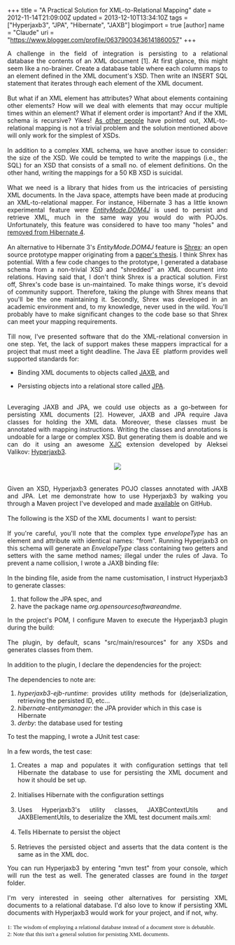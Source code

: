 +++
title = "A Practical Solution for XML-to-Relational Mapping"
date = 2012-11-14T21:09:00Z
updated = 2013-12-10T13:34:10Z
tags = ["Hyperjaxb3", "JPA", "Hibernate", "JAXB"]
blogimport = true
[author]
	name = "Claude"
	uri = "https://www.blogger.com/profile/06379003436141860057"
+++

<div style="text-align: justify;">A challenge in the field of integration is persisting&nbsp;to a relational database&nbsp;the contents of an XML document [1].&nbsp;At first glance, this might seem like a no-brainer. Create a database table where each column maps to an element defined in the XML document's XSD. Then write an INSERT SQL statement that iterates through each element of the XML document.&nbsp;</div><div style="text-align: justify;"><br /></div><div style="text-align: justify;">But what if an XML element has attributes? What about elements containing other elements? How will we deal with elements that may occur multiple times within an element? What if element order is important? And if the XML schema is&nbsp;recursive? Yikes!&nbsp;<a href="http://homepages.inf.ed.ac.uk/wenfei/qsx/reading/xmltosqlsurvey.pdf" target="_blank">As other people</a> have pointed out, XML-to-relational mapping is not a trivial problem and the solution mentioned above will&nbsp;only work for the simplest of XSDs.</div><div style="text-align: justify;"><br />In addition to a complex XML schema, we have another issue to consider: the size of the XSD. We could be tempted to write the mappings (i.e., the SQL) for an XSD that consists of a small no. of element definitions.&nbsp;On the other hand, writing the mappings for a 50 KB XSD is suicidal.<br /><br />What we need is a library that hides from us the&nbsp;intricacies&nbsp;of persisting XML documents.&nbsp;In the Java space, attempts have been made at producing an XML-to-relational mapper. For instance, Hibernate 3 has a little known experimental feature were <i><a href="http://docs.jboss.org/hibernate/orm/3.3/reference/en/html/xml.html" target="_blank">EntityMode.DOM4J</a></i> is used to&nbsp;persist and retrieve XML, much in the same way you would do with POJOs. Unfortunately, this feature was considered to have too many "holes" and <a href="https://hibernate.onjira.com/browse/HHH-6879" target="_blank">removed from Hibernate 4</a>.</div><div style="text-align: justify;"><br /></div><div style="text-align: justify;">An alternative to Hibernate 3's&nbsp;<i>EntityMode.DOM4J</i> feature&nbsp;is <a href="http://shrex.sourceforge.net/" target="_blank">Shrex</a>: an open source prototype mapper originating from a <a href="http://www.cs.utah.edu/~juliana/pub/shrex-widm2004.pdf" target="_blank">paper's thesis</a>. I think Shrex has potential. With a few code changes to the prototype, I generated a database schema from a non-trivial XSD and "shredded" an XML document into relations. Having said that, I don't think Shrex is a practical solution. First off, Shrex's&nbsp;code base is un-maintained. To make things worse, it's devoid of community support. Therefore, taking the plunge with Shrex means that you'll be the one maintaining it. Secondly, Shrex was developed in an academic environment and, to my knowledge, never used in the wild. You'll probably have to make significant changes to the code base so that Shrex can&nbsp;meet your mapping requirements.</div><div style="text-align: justify;"><br />Till now, I've presented software that do the XML-relational conversion in one step. Yet, the lack of support makes these mappers impractical&nbsp;for a project that must meet a tight deadline. The Java EE &nbsp;platform provides well supported standards for:&nbsp;</div><div style="text-align: justify;"><ul><li>Binding XML documents to objects called&nbsp;<a href="http://en.wikipedia.org/wiki/Java_Architecture_for_XML_Binding" target="_blank">JAXB</a>,&nbsp;and&nbsp;</li></ul><ul><li>Persisting objects into a relational store called&nbsp;<a href="http://en.wikipedia.org/wiki/Java_Persistence_API" target="_blank">JPA</a>.&nbsp;</li></ul><br />Leveraging JAXB and JPA, we could&nbsp;use objects as a go-between for persisting XML documents [2].&nbsp;However, JAXB and JPA require Java classes for holding the XML data. Moreover, these classes must be annotated with mapping instructions. Writing the classes and annotations is undoable for a large or complex XSD. But generating them is doable and we can do it using an awesome <a href="http://docs.oracle.com/javase/6/docs/technotes/tools/share/xjc.html" target="_blank">XJC</a> extension developed by&nbsp;Aleksei Valikov:&nbsp;<a href="http://confluence.highsource.org/display/HJ3/Home" target="_blank">Hyperjaxb3</a>.&nbsp;</div><div style="text-align: justify;"><br /><div class="separator" style="clear: both; text-align: center;"><img style="max-width:70%" border="0" src="http://3.bp.blogspot.com/-fS7zw5ZSn7w/UKP5AG7edLI/AAAAAAAAAEc/APWlQGNcwYw/s640/xml-object-relational.png" /></div><br /><br />Given an XSD,&nbsp;Hyperjaxb3&nbsp;generates POJO classes annotated with JAXB and JPA. Let me demonstrate how to use Hyperjaxb3 by walking you through a Maven project I've developed and made <a href="https://github.com/claudemamo/hyperjaxb3-example" target="_blank">available</a> on GitHub.</div><div style="text-align: justify;"><br /></div><div style="text-align: justify;">The following is the XSD of the XML documents I &nbsp;want to persist:</div><div style="text-align: justify;"><br /><script src="https://gist.github.com/claudemamo/4052116.js?file=mails.xsd"></script></div><div style="text-align: justify;"></div><div style="text-align: justify;">If you're careful, you'll note that the complex type&nbsp;<i>envelopeType</i> has an element and attribute with identical names: "from". Running&nbsp;Hyperjaxb3 on this schema will generate an <i>EnvelopeType</i>&nbsp;class containing two getters and setters with the same method names; illegal under the rules of Java. To prevent a name collision, I wrote a JAXB binding file:</div><div style="text-align: justify;"><br /></div><div style="text-align: justify;"><script src="https://gist.github.com/claudemamo/4052116.js?file=mails.xjb"></script></div><div style="text-align: justify;"></div><div style="text-align: justify;">In the binding file, aside from the name customisation, I instruct&nbsp;Hyperjaxb3 to generate classes:</div><div style="text-align: justify;"></div><ol><li style="text-align: justify;">that follow the JPA spec, and</li><li style="text-align: justify;">have the package name <i>org.opensourcesoftwareandme</i>.</li></ol><div style="text-align: justify;">In the project's POM, I configure Maven to execute the&nbsp;Hyperjaxb3 plugin during the build:</div><div style="text-align: justify;"><br /></div><div style="text-align: justify;"><script src="https://gist.github.com/claudemamo/4052116.js?file=pom-1.xml"></script></div><div style="text-align: justify;"></div><div style="text-align: justify;">The plugin, by default, scans "src/main/resources" for any XSDs and generates classes from them.</div><div style="text-align: justify;"><br /></div><div style="text-align: justify;">In addition to the plugin, I declare the dependencies for the project:</div><div style="text-align: justify;"><br /><script src="https://gist.github.com/claudemamo/4052116.js?file=pom-2.xml"></script></div><div style="text-align: justify;"></div><div style="text-align: justify;">The dependencies to note are:</div><div style="text-align: justify;"></div><ol><li style="text-align: justify;"><i>hyperjaxb3-ejb-runtime</i>: provides utility methods for (de)serialization, retrieving the persisted ID, etc...&nbsp;</li><li><span style="text-align: justify;"><i>hibernate-entitymanager</i>: the JPA provider which in this case is Hibernate</span></li><li><span style="text-align: justify;"><i>derby</i>: the database used for testing</span></li></ol><div style="text-align: justify;">To test the mapping, I wrote a JUnit test case:</div><div style="text-align: justify;"><br /><script src="https://gist.github.com/claudemamo/4052116.js?file=Hyperjaxb3ExampleTestCase.java"></script>In a few words, the test case:</div><div style="text-align: justify;"></div><ol><li style="text-align: justify;">Creates a map and populates it with configuration settings that tell Hibernate the database to use for persisting the XML document and how it should be set up.&nbsp;</li><div style="text-align: justify;"><br /></div><li style="text-align: justify;">Initialises&nbsp;Hibernate with the configuration settings</li><div style="text-align: justify;"><br /></div><li style="text-align: justify;">Uses H<span style="text-align: left;">yperjaxb3's utility classes,&nbsp;</span>JAXBContextUtils &nbsp;and JAXBElementUtils, to deserialize the XML test document mails.xml:</li><div style="text-align: justify;"><br /></div><li style="text-align: justify;">Tells Hibernate to persist the object</li><div style="text-align: justify;"><br /></div><li style="text-align: justify;">Retrieves the persisted object and asserts that the data content is the same as in the XML doc.</li></ol><div style="text-align: justify;">You can run Hyperjaxb3 by entering "mvn test" from your console, which will run the test as well. The generated classes are found in the <i>target</i> folder.<br /><br />I'm very&nbsp;interested&nbsp;in seeing other alternatives for persisting XML documents to a relational database.&nbsp;I'd also love to know if persisting XML documents with Hyperjaxb3&nbsp;would work for your project, and if not, why.<br /><br /></div><div style="text-align: justify;"><span style="font-family: Times, Times New Roman, serif; font-size: small;"><span class="num">1:&nbsp;</span><span style="text-align: justify;">The wisdom of employing a relational database instead of a document store is debatable.</span></span><br /><span style="font-family: Times, Times New Roman, serif; font-size: small;">2: Note that this isn't a general solution for persisting XML documents.</span></div>
